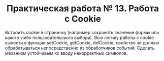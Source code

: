# <center>Практическая работа № 13. Работа с Cookie

Встроить cookie в страничку (например сохранять значение формы или
какого-либо пользовательского выбора). Всю логику работы с cookie вынести
в функции setCookie, getCookie, delCookie, свойство не должно
обрабатываться непосредственно из обработчиков событий. Сделать
механизм устойчивым ко вводу некорректных символов.

